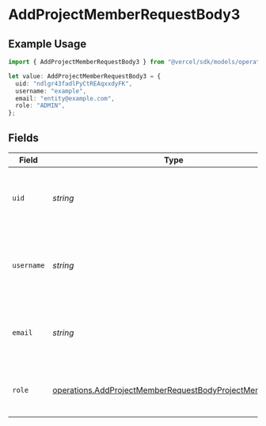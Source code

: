 # AddProjectMemberRequestBody3

## Example Usage

```typescript
import { AddProjectMemberRequestBody3 } from "@vercel/sdk/models/operations/addprojectmember.js";

let value: AddProjectMemberRequestBody3 = {
  uid: "ndlgr43fadlPyCtREAqxxdyFK",
  username: "example",
  email: "entity@example.com",
  role: "ADMIN",
};
```

## Fields

| Field                                                                                                                                | Type                                                                                                                                 | Required                                                                                                                             | Description                                                                                                                          | Example                                                                                                                              |
| ------------------------------------------------------------------------------------------------------------------------------------ | ------------------------------------------------------------------------------------------------------------------------------------ | ------------------------------------------------------------------------------------------------------------------------------------ | ------------------------------------------------------------------------------------------------------------------------------------ | ------------------------------------------------------------------------------------------------------------------------------------ |
| `uid`                                                                                                                                | *string*                                                                                                                             | :heavy_minus_sign:                                                                                                                   | The ID of the team member that should be added to this project.                                                                      | ndlgr43fadlPyCtREAqxxdyFK                                                                                                            |
| `username`                                                                                                                           | *string*                                                                                                                             | :heavy_minus_sign:                                                                                                                   | The username of the team member that should be added to this project.                                                                | example                                                                                                                              |
| `email`                                                                                                                              | *string*                                                                                                                             | :heavy_check_mark:                                                                                                                   | The email of the team member that should be added to this project.                                                                   | entity@example.com                                                                                                                   |
| `role`                                                                                                                               | [operations.AddProjectMemberRequestBodyProjectMembersRole](../../models/operations/addprojectmemberrequestbodyprojectmembersrole.md) | :heavy_check_mark:                                                                                                                   | The project role of the member that will be added.                                                                                   | ADMIN                                                                                                                                |